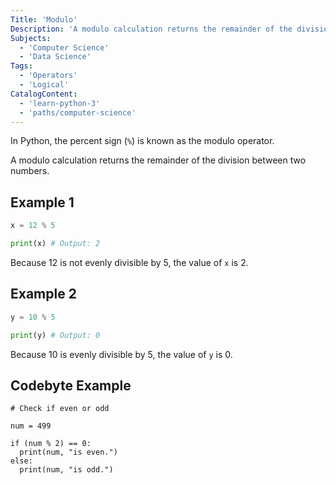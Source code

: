 ```yaml
---
Title: 'Modulo'
Description: 'A modulo calculation returns the remainder of the division between two numbers.'
Subjects:
  - 'Computer Science'
  - 'Data Science'
Tags:
  - 'Operators'
  - 'Logical'
CatalogContent:
  - 'learn-python-3'
  - 'paths/computer-science'
---
```


In Python, the percent sign (`%`) is known as the modulo operator.

A modulo calculation returns the remainder of the division between two numbers.

## Example 1

```py
x = 12 % 5

print(x) # Output: 2
```

Because 12 is not evenly divisible by 5, the value of `x` is 2.

## Example 2

```py
y = 10 % 5

print(y) # Output: 0
```

Because 10 is evenly divisible by 5, the value of `y` is 0.

## Codebyte Example

```codebyte/py
# Check if even or odd

num = 499

if (num % 2) == 0:
  print(num, "is even.")
else:
  print(num, "is odd.")
```
